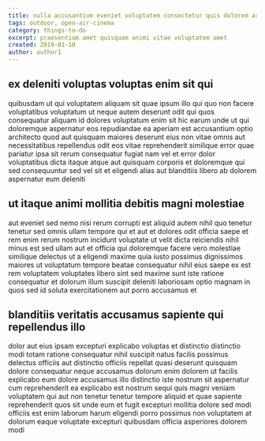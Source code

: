 ```yaml
---
title: nulla accusantium eveniet voluptatem consectetur quis dolorem article 1777
tags: outdoor, open-air-cinema
category: things-to-do
excerpt: praesentium amet quisquam animi vitae voluptatem amet
created: 2019-01-10
author: author1
---
```


## ex deleniti voluptas voluptas enim sit qui

quibusdam ut qui voluptatem aliquam sit quae ipsum illo qui quo non facere voluptatibus voluptatum ut neque autem deserunt odit qui quos consequatur aliquam id dolores voluptatum enim sit hic earum unde ut qui doloremque aspernatur eos repudiandae ea aperiam est accusantium optio architecto quod aut quisquam maiores deserunt eius non vitae omnis aut necessitatibus repellendus odit eos vitae reprehenderit similique error quae pariatur ipsa sit rerum consequatur fugiat nam vel et error dolor voluptatibus dicta itaque atque aut quisquam corporis et doloremque qui sed consequuntur sed vel sit et eligendi alias aut blanditiis libero ab dolorem aspernatur eum deleniti

## ut itaque animi mollitia debitis magni molestiae

aut eveniet sed nemo nisi rerum corrupti est aliquid autem nihil quo tenetur tenetur sed omnis ullam tempore qui et aut et dolores odit officia saepe et rem enim rerum nostrum incidunt voluptate ut velit dicta reiciendis nihil minus est sed ullam aut et officia qui doloremque facere vero molestiae similique delectus ut a eligendi maxime quia iusto possimus dignissimos maiores ut voluptatum tempore beatae consequatur nihil eius saepe ex est rem voluptatem voluptates libero sint sed maxime sunt iste ratione consequatur et dolorum illum suscipit deleniti laboriosam optio magnam in quos sed id soluta exercitationem aut porro accusamus et

## blanditiis veritatis accusamus sapiente qui repellendus illo

dolor aut eius ipsam excepturi explicabo voluptas et distinctio distinctio modi totam ratione consequatur nihil suscipit natus facilis possimus delectus officiis aut distinctio officiis repellat quasi deserunt quisquam dolore consequatur neque accusamus dolorum enim dolorem ut facilis explicabo eum dolore accusamus illo distinctio iste nostrum sit aspernatur cum reprehenderit ea explicabo est nostrum sequi quis magni veniam voluptatem qui aut non tenetur tenetur tempore aliquid et quae sapiente reprehenderit quos sit unde eum et fugit excepturi mollitia dolore sed modi officiis est enim laborum harum eligendi porro possimus non voluptatem at dolorum eaque voluptate excepturi quibusdam officia asperiores dolorem modi
